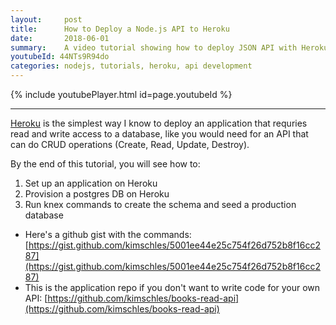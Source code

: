 ```yaml
---
layout:     post
title:      How to Deploy a Node.js API to Heroku
date:       2018-06-01
summary:    A video tutorial showing how to deploy JSON API with Heroku
youtubeId: 44NTs9R94do
categories: nodejs, tutorials, heroku, api development
---
```


{% include youtubePlayer.html id=page.youtubeId %}

<hr>

[Heroku](https://www.heroku.com/) is the simplest way I know to deploy an application that requries read and write access to a database, like you would need for an API that can do CRUD operations (Create, Read, Update, Destroy). 

By the end of this tutorial, you will see how to: 
1. Set up an application on Heroku
1. Provision a postgres DB on Heroku
1. Run knex commands to create the schema and seed a production database



* Here's a github gist with the commands: [https://gist.github.com/kimschles/5001ee44e25c754f26d752b8f16cc287](https://gist.github.com/kimschles/5001ee44e25c754f26d752b8f16cc287)
* This is the application repo if you don't want to write code for your own API: [https://github.com/kimschles/books-read-api](https://github.com/kimschles/books-read-api)
 

